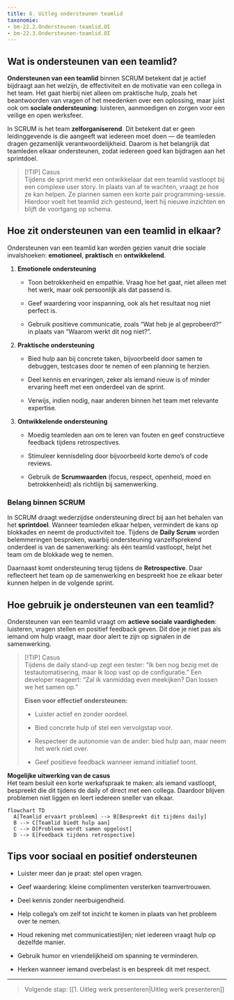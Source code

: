 ```yaml
---
title: 6. Uitleg ondersteunen teamlid
taxonomie:
- bm-22.2.Ondersteunen-teamlid.OI
- bm-22.3.Ondersteunen-teamlid.OI
---
```

## Wat is ondersteunen van een teamlid?

**Ondersteunen van een teamlid** binnen SCRUM betekent dat je actief bijdraagt aan het welzijn, de effectiviteit en de motivatie van een collega in het team. Het gaat hierbij niet alleen om praktische hulp, zoals het beantwoorden van vragen of het meedenken over een oplossing, maar juist ook om **sociale ondersteuning**: luisteren, aanmoedigen en zorgen voor een veilige en open werksfeer.

In SCRUM is het team **zelforganiserend**. Dit betekent dat er geen leidinggevende is die aangeeft wat iedereen moet doen — de teamleden dragen gezamenlijk verantwoordelijkheid. Daarom is het belangrijk dat teamleden elkaar ondersteunen, zodat iedereen goed kan bijdragen aan het sprintdoel.

> [!TIP] Casus  
> Tijdens de sprint merkt een ontwikkelaar dat een teamlid vastloopt bij een complexe user story. In plaats van af te wachten, vraagt ze hoe ze kan helpen. Ze plannen samen een korte pair programming-sessie. Hierdoor voelt het teamlid zich gesteund, leert hij nieuwe inzichten en blijft de voortgang op schema.

## Hoe zit ondersteunen van een teamlid in elkaar?

Ondersteunen van een teamlid kan worden gezien vanuit drie sociale invalshoeken: **emotioneel**, **praktisch** en **ontwikkelend**.

1. **Emotionele ondersteuning**
    
    - Toon betrokkenheid en empathie. Vraag hoe het gaat, niet alleen met het werk, maar ook persoonlijk als dat passend is.
        
    - Geef waardering voor inspanning, ook als het resultaat nog niet perfect is.
        
    - Gebruik positieve communicatie, zoals “Wat heb je al geprobeerd?” in plaats van “Waarom werkt dit nog niet?”.
        
2. **Praktische ondersteuning**
    
    - Bied hulp aan bij concrete taken, bijvoorbeeld door samen te debuggen, testcases door te nemen of een planning te herzien.
        
    - Deel kennis en ervaringen, zeker als iemand nieuw is of minder ervaring heeft met een onderdeel van de sprint.
        
    - Verwijs, indien nodig, naar anderen binnen het team met relevante expertise.
        
3. **Ontwikkelende ondersteuning**
    
    - Moedig teamleden aan om te leren van fouten en geef constructieve feedback tijdens retrospectives.
        
    - Stimuleer kennisdeling door bijvoorbeeld korte demo’s of code reviews.
        
    - Gebruik de **Scrumwaarden** (focus, respect, openheid, moed en betrokkenheid) als richtlijn bij samenwerking.
        

### Belang binnen SCRUM

In SCRUM draagt wederzijdse ondersteuning direct bij aan het behalen van het **sprintdoel**. Wanneer teamleden elkaar helpen, vermindert de kans op blokkades en neemt de productiviteit toe. Tijdens de **Daily Scrum** worden belemmeringen besproken, waarbij ondersteuning vanzelfsprekend onderdeel is van de samenwerking: als één teamlid vastloopt, helpt het team om de blokkade weg te nemen.

Daarnaast komt ondersteuning terug tijdens de **Retrospective**. Daar reflecteert het team op de samenwerking en bespreekt hoe ze elkaar beter kunnen helpen in de volgende sprint.

## Hoe gebruik je ondersteunen van een teamlid?

Ondersteunen van een teamlid vraagt om **actieve sociale vaardigheden**: luisteren, vragen stellen en positief feedback geven. Dit doe je niet pas als iemand om hulp vraagt, maar door alert te zijn op signalen in de samenwerking.

> [!TIP] Casus  
> Tijdens de daily stand-up zegt een tester: “Ik ben nog bezig met de testautomatisering, maar ik loop vast op de configuratie.” Een developer reageert: “Zal ik vanmiddag even meekijken? Dan lossen we het samen op.”
> 
> **Eisen voor effectief ondersteunen:**
> 
> - Luister actief en zonder oordeel.
>     
> - Bied concrete hulp of stel een vervolgstap voor.
>     
> - Respecteer de autonomie van de ander: bied hulp aan, maar neem het werk niet over.
>     
> - Geef positieve feedback wanneer iemand initiatief toont.
>     

**Mogelijke uitwerking van de casus**  
Het team besluit een korte werkafspraak te maken: als iemand vastloopt, bespreekt die dit tijdens de daily of direct met een collega. Daardoor blijven problemen niet liggen en leert iedereen sneller van elkaar.

```mermaid
flowchart TD
  A[Teamlid ervaart probleem] --> B[Bespreekt dit tijdens daily]
  B --> C[Teamlid biedt hulp aan]
  C --> D[Probleem wordt samen opgelost]
  D --> E[Feedback tijdens retrospective]
```

## Tips voor sociaal en positief ondersteunen

- Luister meer dan je praat: stel open vragen.
    
- Geef waardering: kleine complimenten versterken teamvertrouwen.
    
- Deel kennis zonder neerbuigendheid.
    
- Help collega’s om zelf tot inzicht te komen in plaats van het probleem over te nemen.
    
- Houd rekening met communicatiestijlen; niet iedereen vraagt hulp op dezelfde manier.
    
- Gebruik humor en vriendelijkheid om spanning te verminderen.
    
- Herken wanneer iemand overbelast is en bespreek dit met respect.
    

---

> Volgende stap: [[1. Uitleg werk presenteren|Uitleg werk presenteren]]